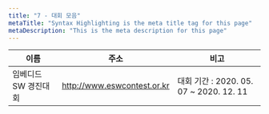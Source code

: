 ```yaml
---
title: "7 - 대회 모음"
metaTitle: "Syntax Highlighting is the meta title tag for this page"
metaDescription: "This is the meta description for this page"
---
```


|이름|주소|비고|
|---|---------------------|-----|
|임베디드 SW 경진대회|http://www.eswcontest.or.kr|대회 기간 : 2020. 05. 07 ~ 2020. 12. 11|
